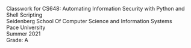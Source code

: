 Classwork for CS648: Automating Information Security with Python and Shell Scripting <br>
Seidenberg School Of Computer Science and Information Systems <br>
Pace University <br>
Summer 2021 <br>
Grade: A
